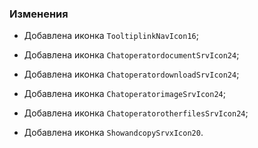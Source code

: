 ### Изменения

- Добавлена иконка `TooltiplinkNavIcon16`;

- Добавлена иконка `ChatoperatordocumentSrvIcon24`;
- Добавлена иконка `ChatoperatordownloadSrvIcon24`;
- Добавлена иконка `ChatoperatorimageSrvIcon24`;
- Добавлена иконка `ChatoperatorotherfilesSrvIcon24`;
- Добавлена иконка `ShowandcopySrvxIcon20`.
